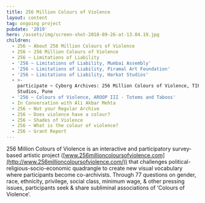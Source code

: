 ```yaml
---
title: 256 Million Colours of Violence
layout: content
tag: ongoing project
pubdate: '2019'
hero: /assets/img/screen-shot-2018-09-26-at-13.04.19.jpg
children:
  - 256 ~ About 256 Million Colours of Violence
  - 256 ~ 256 Million Colours of Violence
  - 256 ~ Limitations of Liability
  - '256 ~ Limitations of Liability, Mumbai Assembly'
  - '256 ~ Limitations of Liability, Piramal Art Foundation'
  - '256 ~ Limitations of Liability, Harkat Studios'
  - >-
    participate ~ Cyborg Archives: 256 Million Colours of Violence, TIFA Working
    Studios, Pune
  - '256 ~ Colours of Violence, AROOP III - Totems and Taboos'
  - In Conversation with Ali Akbar Mehta
  - 256 ~ Not your Regular Archive
  - 256 ~ Does violence have a colour?
  - 256 ~ Shades of Violence
  - 256 ~ What is the colour of violence?
  - 256 ~ Grant Report
---
```

256 Million Colours of Violence is an interactive and participatory survey-based artistic project ([www.256millioncoloursofviolence.com](http://www.256millioncoloursofviolence.com/)) that challenges political-religious-socio-economic quadrangle to create new visual vocabulary where participants become co-archivists. Through 77 questions on gender, race, ethnicity, privilege, social class, minimum wage, & other pressing issues, participants seek & share subliminal associations of ‘Colours of Violence’.
